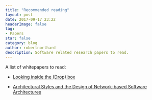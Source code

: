 ```yaml
---
title: "Recommended reading"
layout: post
date: 2017-09-17 23:22
headerImage: false
tag:
- Papers
star: false
category: blog
author: robertnorthard
description: Software related research papers to read.
---
```


A list of whitepapers to read:

* [Looking inside the (Drop) box](https://www.usenix.org/system/files/conference/woot13/woot13-kholia.pdf "Looking inside (Drop)Box")

* [Architectural Styles and the Design of Network-based Software Architectures](https://www.ics.uci.edu/~fielding/pubs/dissertation/fielding_dissertation.pdf "Architectural Styles and the Design of Network-based Software Architectures")